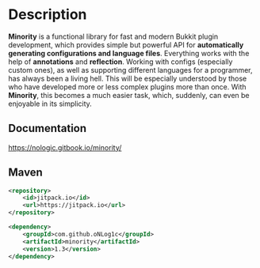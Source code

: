 # Description
**Minority** is a functional library for fast and modern Bukkit plugin development, which provides simple but powerful API for **automatically generating configurations and language files**. Everything works with the help of **annotations** and **reflection**. Working with configs (especially custom ones), as well as supporting different languages ​​for a programmer, has always been a living hell. This will be especially understood by those who have developed more or less complex plugins more than once. With **Minority**, this becomes a much easier task, which, suddenly, can even be enjoyable in its simplicity.

## Documentation 
https://nologic.gitbook.io/minority/

## Maven
```xml
<repository>
    <id>jitpack.io</id>
    <url>https://jitpack.io</url>
</repository>

<dependency>
    <groupId>com.github.oNLog1c</groupId>
    <artifactId>minority</artifactId>
    <version>1.3</version>
</dependency>
```
